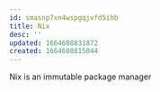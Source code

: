 ```yaml
---
id: smasnp7xn4wspgqjvfd5ihb
title: Nix
desc: ''
updated: 1664608831872
created: 1664608815044
---
```


Nix is an immutable package manager